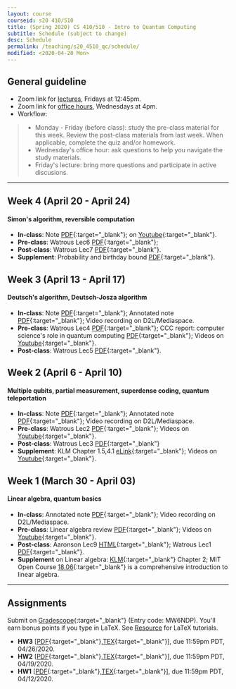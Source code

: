 ```yaml
---
layout: course
courseid: s20 410/510
title: (Spring 2020) CS 410/510 - Intro to Quantum Computing
subtitle: Schedule (subject to change)
desc: Schedule
permalink: /teaching/s20_4510_qc/schedule/
modified: <2020-04-20 Mon>
---
```


## General guideline
* Zoom link for [lectures](https://pdx.zoom.us/j/202985828), Fridays at 12:45pm. 
* Zoom link for [office hours](https://pdx.zoom.us/j/168363185), Wednesdays at 4pm.
* Workflow: 
> * Monday - Friday (before class): study the pre-class material for this week. Review the post-class materials from last week. When applicable, complete the quiz and/or homework. 
> * Wednesday's office hour: ask questions to help you navigate the study materials. 
> * Friday's lecture: bring more questions and participate in active discusions.

--- 
## Week 4 (April 20 - April 24)
#### Simon's algorithm, reversible computation 
*  **In-class**: Note
   [PDF]({{base}}/teaching/s20_4510_qc/s20_4510_week4.pdf){:target="_blank"}; on [Youtube](https://www.youtube.com/playlist?list=PLnxx8Tio1lOb0om28l1Ly4ByatYaU_uzy){:target="_blank"}.
*  **Pre-class**: Watrous Lec6 [PDF](https://cs.uwaterloo.ca/~watrous/CPSC519/LectureNotes/06.pdf){:target="_blank"};
*  **Post-class**: Watrous Lec7 [PDF](https://cs.uwaterloo.ca/~watrous/CPSC519/LectureNotes/07.pdf){:target="_blank"}. 
*  **Supplement**: Probability and birthday bound [PDF]({{base}}/teaching/s20_4510_qc/KL_birthday.pdf){:target="_blank"}.

## Week 3 (April 13 - April 17)
#### Deutsch's algorithm, Deutsch-Josza algorithm
* **In-class**: Note [PDF]({{base}}/teaching/s20_4510_qc/s20_4510_week3.pdf){:target="_blank"}; Annotated note
   [PDF]({{base}}/teaching/s20_4510_qc/s20_4510_week3_ant.pdf){:target="_blank"}; Video recording on D2L/Mediaspace. 
* **Pre-class**: Watrous Lec4 [PDF](https://cs.uwaterloo.ca/~watrous/CPSC519/LectureNotes/04.pdf){:target="_blank"}; CCC report: computer science's role in quantum computing [PDF](https://cra.org/ccc/wp-content/uploads/sites/2/2018/11/Next-Steps-in-Quantum-Computing.pdf){:target="_blank"}; Videos on [Youtube](https://www.youtube.com/playlist?list=PLnxx8Tio1lOYvgW7q6OaEj0TU0dmgYbtx){:target="_blank"}. 
* **Post-class**: Watrous Lec5 [PDF](https://cs.uwaterloo.ca/~watrous/CPSC519/LectureNotes/05.pdf){:target="_blank"}. 

## Week 2 (April 6 - April 10)
#### Multiple qubits, partial measurement, superdense coding, quantum teleportation 

* **In-class**: Note [PDF]({{base}}/teaching/s20_4510_qc/s20_4510_week2.pdf){:target="_blank"}; Annotated note
   [PDF]({{base}}/teaching/s20_4510_qc/s20_4510_week2_ant.pdf){:target="_blank"};
   Video recording on D2L/Mediaspace. 
* **Pre-class**: Watrous Lec2 [PDF](https://cs.uwaterloo.ca/~watrous/CPSC519/LectureNotes/02.pdf){:target="_blank"}; Videos on [Youtube](https://www.youtube.com/playlist?list=PLnxx8Tio1lObCy-OFzV5hBvrf9-Hkg14Y){:target="_blank"}. 
* **Post-class**: Watrous Lec3 [PDF](https://cs.uwaterloo.ca/~watrous/CPSC519/LectureNotes/03.pdf){:target="_blank"}
* **Supplement**: KLM Chapter 1.5,4.1 [eLink](https://search.library.pdx.edu/permalink/f/p82vj0/CP71189200070001451){:target="_blank"}; Videos on [Youtube](https://www.youtube.com/playlist?list=PLnxx8Tio1lOb9UJtO2UiY5BQ-cjw5Aco4){:target="_blank"}.

## Week 1 (March 30 - April 03) 
#### Linear algebra, quantum basics
*  **In-class**: Annotated note
   [PDF]({{base}}/teaching/s20_4510_qc/s20_4510_week1.pdf){:target="_blank"};
   Video recording on D2L/Mediaspace.
*  **Pre-class**: Linear algebra review [PDF](http://groups.uni-paderborn.de/fg-qi/courses/UPB_INTRO_QUANTUM/S2018/notes/Lecture%201%20-%20Linear%20Algebra%20review.pdf){:target="_blank"}; Videos on [Youtube](https://www.youtube.com/playlist?list=PLnxx8Tio1lOYtkmFJ-v3qOVzJdc4wXCyg){:target="_blank"}. 
* **Post-class**: Aaronson Lec9 [HTML](http://www.scottaaronson.com/democritus/lec9.html){:target="_blank"}; Watrous Lec1 [PDF](https://cs.uwaterloo.ca/~watrous/CPSC519/LectureNotes/01.pdf){:target="_blank"}.
* **Supplement** on Linear algebra: [KLM](https://search.library.pdx.edu/permalink/f/p82vj0/CP71189200070001451){:target="_blank"} Chapter 2; MIT Open Course [18.06](https://ocw.mit.edu/courses/mathematics/18-06-linear-algebra-spring-2010/index.htm){:target="_blank"} is a comprehensive introduction to linear algebra. 

---

## Assignments
Submit on [Gradescope](https://www.gradescope.com){:target="_blank"} (Entry code: MW6NDP). You'll earn bonus points if you type in LaTeX. See [Resource]({{base}}/teaching/s20_4510_qc/resource/) for LaTeX tutorials.
*  **HW3** [[PDF]({{base}}/teaching/s20_4510_qc/s20_qc_hw3.pdf){:target="_blank"},[TEX]({{base}}/teaching/s20_4510_qc/s20_qc_hw3.tex){:target="_blank"}], due 11:59pm PDT, 04/26/2020.
*  **HW2** [[PDF]({{base}}/teaching/s20_4510_qc/s20_qc_hw2.pdf){:target="_blank"},[TEX]({{base}}/teaching/s20_4510_qc/s20_qc_hw2.tex){:target="_blank"}], due 11:59pm PDT, 04/19/2020.
*  **HW1** [[PDF]({{base}}/teaching/s20_4510_qc/s20_qc_hw1.pdf){:target="_blank"},[TEX]({{base}}/teaching/s20_4510_qc/s20_qc_hw1.tex){:target="_blank"}], due 11:59pm PDT, 04/12/2020.

